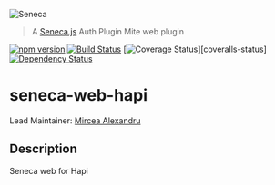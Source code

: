 ![Seneca](http://senecajs.org/files/assets/seneca-logo.png)
> A [Seneca.js](http://senecajs.org) Auth Plugin  Mite web plugin

[![npm version][npm-badge]][npm-url]
[![Build Status][travis-badge]][travis-url]
[![Coverage Status][coveralls-badge]][coveralls-status]
[![Dependency Status][david-badge]][david-url]


# seneca-web-hapi

Lead Maintainer: [Mircea Alexandru](https://github.com/mirceaalexandru)

## Description

Seneca web for Hapi

[npm-badge]: https://badge.fury.io/js/seneca-web-hapi.svg
[npm-url]: https://badge.fury.io/js/seneca-web-hapi
[travis-badge]: https://api.travis-ci.org/mirceaalexandru/seneca-web-hapi.svg
[travis-url]: https://travis-ci.org/mirceaalexandru/seneca-web-hapi
[coveralls-badge]:https://coveralls.io/repos/mirceaalexandru/seneca-web-hapi/badge.svg?branch=master&service=github
[coveralls-url]: https://coveralls.io/github/mirceaalexandru/seneca-web-hapi?branch=master
[david-badge]: https://david-dm.org/mirceaalexandru/seneca-web-hapi.svg
[david-url]: https://david-dm.org/mirceaalexandru/seneca-web-hapi
